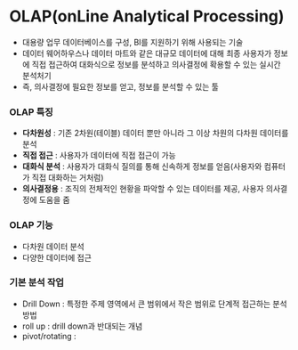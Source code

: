 # OLAP(onLine Analytical Processing)  
- 대용량 업무 데이터베이스를 구성, BI를 지원하기 위해 사용되는 기술  
- 데이터 웨어하우스나 데이터 마트와 같은 대규모 데이터에 대해 최종 사용자가 정보에 직접 접근하여 대화식으로 정보를 분석하고 의사결정에 확용할 수 있는 실시간 분석처기  
- 즉, 의사결정에 필요한 정보를 얻고, 정보를 분석할 수 있는 툴  
### OLAP 특징  
- __다차원성__ : 기존 2차원(테이블) 데이터 뿐만 아니라 그 이상 차원의 다차원 데이터를 분석  
- __직접 접근__ : 사용자가 데이터에 직접 접근이 가능  
- __대화식 분석__ : 사용자가 대화식 질의를 통해 신속하게 정보를 얻음(사용자와 컴퓨터가 직접 대화하는 거처럼)  
- __의사결정용__ : 조직의 전체적인 현황을 파악할 수 있는 데이터를 제공, 사용자 의사결정에 도움을 줌  

### OLAP 기능  
- 다차원 데이터 분석  
- 다양한 데이터에 접근  

### 기본 분석 작업  
- Drill Down : 특정한 주제 영역에서 큰 범위에서 작은 범위로 단계적 접근하는 분석 방법  
- roll up : drill down과 반대되는 개념 
- pivot/rotating : 
